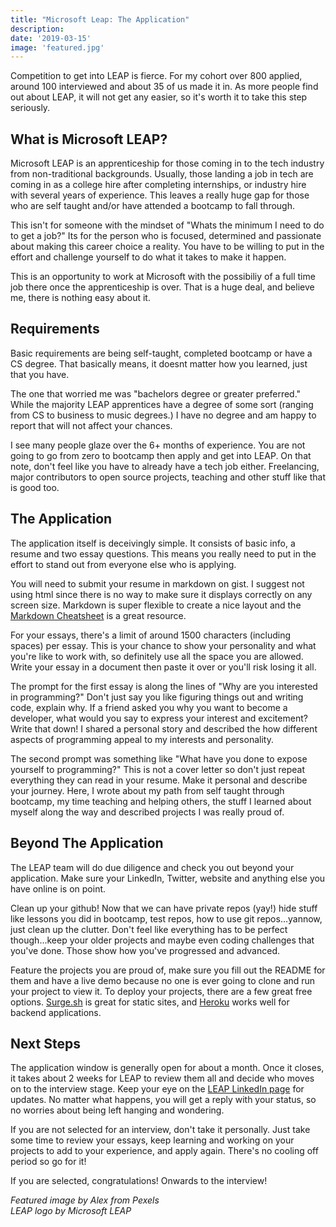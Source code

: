```yaml
---
title: "Microsoft Leap: The Application"
description: 
date: '2019-03-15'
image: 'featured.jpg'
---
```


Competition to get into LEAP is fierce. For my cohort over 800 applied, around 100 interviewed and about 35 of us made it in. As more people find out about LEAP, it will not get any easier, so it's worth it to take this step seriously.

## What is Microsoft LEAP?

Microsoft LEAP is an apprenticeship for those coming in to the tech industry from non-traditional backgrounds.  Usually, those landing a job in tech are coming in as a college hire after completing internships, or industry hire with several years of experience.  This leaves a really huge gap for those who are self taught and/or have attended a bootcamp to fall through.

This isn't for someone with the mindset of "Whats the minimum I need to do to get a job?" Its for the person who is focused, determined and passionate about making this career choice a reality. You have to be willing to put in the effort and challenge yourself to do what it takes to make it happen.

This is an opportunity to work at Microsoft with the possibiliy of a full time job there once the apprenticeship is over. That is a huge deal, and believe me, there is nothing easy about it.

## Requirements

Basic requirements are being self-taught, completed bootcamp or have a CS degree. That basically means, it doesnt matter how you learned, just that you have.

The one that worried me was "bachelors degree or greater preferred."  While the majority LEAP apprentices have a degree of some sort (ranging from CS to business to music degrees.) I have no degree and am happy to report that will not affect your chances.  

I see many people glaze over the 6+ months of experience.  You are not going to go from zero to bootcamp then apply and get into LEAP.  On that note, don't feel like you have to already have a tech job either. Freelancing, major contributors to open source projects, teaching and other stuff like that is good too.

## The Application

The application itself is deceivingly simple.  It consists of basic info, a resume and two essay questions.  This means you really need to put in the effort to stand out from everyone else who is applying.

You will need to submit your resume in markdown on gist.  I suggest not using html since there is no way to make sure it displays correctly on any screen size.  Markdown is super flexible to create a nice layout and the [Markdown Cheatsheet](https://github.com/adam-p/markdown-here/wiki/Markdown-Cheatsheet) is a great resource.  

For your essays, there's a limit of around 1500 characters (including spaces) per essay. This is your chance to show your personality and what you're like to work with, so definitely use all the space you are allowed.  Write your essay in a document then paste it over or you'll risk losing it all.

The prompt for the first essay is along the lines of "Why are you interested in programming?" Don't just say you like figuring things out and writing code, explain why. If a friend asked you why you want to become a developer, what would you say to express your interest and excitement?  Write that down!  I shared a personal story and described the how different aspects of programming appeal to my interests and personality.

The second prompt was something like "What have you done to expose yourself to programming?" This is not a cover letter so don't just repeat everything they can read in your resume. Make it personal and describe your journey. Here, I wrote about my path from self taught through bootcamp, my time teaching and helping others, the stuff I learned about myself along the way and described projects I was really proud of.

## Beyond The Application

The LEAP team will do due diligence and check you out beyond your application.  Make sure your LinkedIn, Twitter, website and anything else you have online is on point.

Clean up your github! Now that we can have private repos (yay!) hide stuff like lessons you did in bootcamp, test repos, how to use git repos...yannow, just clean up the clutter.  Don't feel like everything has to be perfect though...keep your older projects and maybe even coding challenges that you've done. Those show how you've progressed and advanced.

Feature the projects you are proud of, make sure you fill out the README for them and have a live demo because no one is ever going to clone and run your project to view it. To deploy your projects, there are a few great free options. [Surge.sh](https://surge.sh) is great for static sites, and [Heroku](http://heroku.com) works well for backend applications.

## Next Steps

The application window is generally open for about a month. Once it closes, it takes about 2 weeks for LEAP to review them all and decide who moves on to the interview stage.  Keep your eye on the [LEAP LinkedIn page](https://www.linkedin.com/company/microsoftleap/) for updates.  No matter what happens, you will get a reply with your status, so no worries about being left hanging and wondering.

If you are not selected for an interview, don't take it personally.  Just take some time to review your essays, keep learning and working on your projects to add to your experience, and apply again. There's no cooling off period so go for it!

If you are selected, congratulations!  Onwards to the interview!

*Featured image by Alex from Pexels*\
*LEAP logo by Microsoft LEAP*